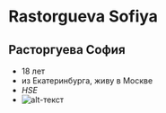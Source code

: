 # Rastorgueva Sofiya
## Расторгуева София 

* 18 лет 
* из Екатеринбурга, живу в Москве
* *HSE*
* ![alt-текст](http://https://vk.com/sonyarstrgv?z=photo152561909_456239689%2Fphotos152561909)
